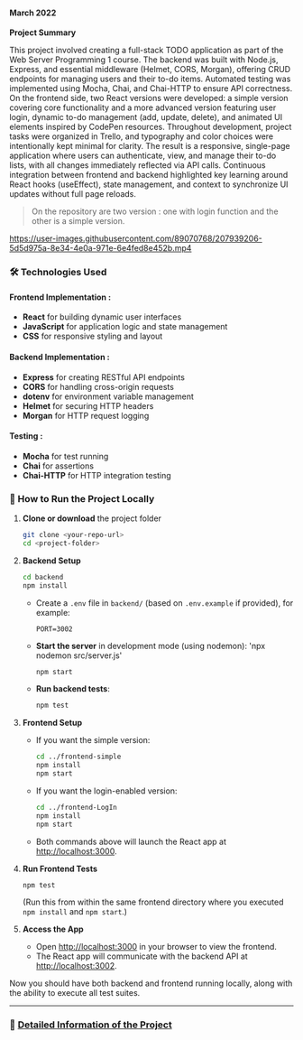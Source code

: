 #### March 2022

**Project Summary**

This project involved creating a full-stack TODO application as part of the Web Server Programming 1 course. The backend was built with Node.js, Express, and essential middleware (Helmet, CORS, Morgan), offering CRUD endpoints for managing users and their to-do items. Automated testing was implemented using Mocha, Chai, and Chai-HTTP to ensure API correctness. On the frontend side, two React versions were developed: a simple version covering core functionality and a more advanced version featuring user login, dynamic to-do management (add, update, delete), and animated UI elements inspired by CodePen resources. Throughout development, project tasks were organized in Trello, and typography and color choices were intentionally kept minimal for clarity. The result is a responsive, single-page application where users can authenticate, view, and manage their to-do lists, with all changes immediately reflected via API calls. Continuous integration between frontend and backend highlighted key learning around React hooks (useEffect), state management, and context to synchronize UI updates without full page reloads.

> On the repository are two version : one with login function and the other is a simple version.

https://user-images.githubusercontent.com/89070768/207939206-5d5d975a-8e34-4e0a-971e-6e4fed8e452b.mp4

### 🛠️ Technologies Used

#### Frontend Implementation :

- **React** for building dynamic user interfaces
- **JavaScript** for application logic and state management
- **CSS** for responsive styling and layout

#### Backend Implementation :

- **Express** for creating RESTful API endpoints
- **CORS** for handling cross-origin requests
- **dotenv** for environment variable management
- **Helmet** for securing HTTP headers
- **Morgan** for HTTP request logging

#### Testing :

- **Mocha** for test running
- **Chai** for assertions
- **Chai-HTTP** for HTTP integration testing

### 🚀 How to Run the Project Locally

1. **Clone or download** the project folder

   ```bash
   git clone <your-repo-url>
   cd <project-folder>
   ```

2. **Backend Setup**

   ```bash
   cd backend
   npm install
   ```

   - Create a `.env` file in `backend/` (based on `.env.example` if provided), for example:

     ```
     PORT=3002
     ```

   - **Start the server** in development mode (using nodemon): 'npx nodemon src/server.js'

     ```bash
     npm start
     ```

   - **Run backend tests**:

     ```bash
     npm test
     ```

3. **Frontend Setup**

   - If you want the simple version:

     ```bash
     cd ../frontend-simple
     npm install
     npm start
     ```

   - If you want the login-enabled version:

     ```bash
     cd ../frontend-LogIn
     npm install
     npm start
     ```

   - Both commands above will launch the React app at [http://localhost:3000](http://localhost:3000).

4. **Run Frontend Tests**

   ```bash
   npm test
   ```

   (Run this from within the same frontend directory where you executed `npm install` and `npm start`.)

5. **Access the App**

   - Open [http://localhost:3000](http://localhost:3000) in your browser to view the frontend.
   - The React app will communicate with the backend API at [http://localhost:3002](http://localhost:3002).

Now you should have both backend and frontend running locally, along with the ability to execute all test suites.

---

### 📄 [Detailed Information of the Project](Detail_Info.md)
